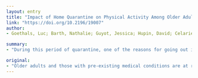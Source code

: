 ```yaml
---
layout: entry
title: "Impact of Home Quarantine on Physical Activity Among Older Adults Living at Home During the COVID-19 Pandemic: Qualitative Interview Study"
link: "https://doi.org/10.2196/19007"
author:
- Goethals, Luc; Barth, Nathalie; Guyot, Jessica; Hupin, David; Celarier, Thomas; Bongue, Bienvenu

summary:
- "During this period of quarantine, one of the reasons for going out is physical activity. Physical activity is important for older adults, especially to maintain their level of independence, mental health, and well-being. Maintaining mobility in old age is necessary, as it may predict loss of independence in older adults. The impact of a sedentary lifestyle might be lower for children and young adults, but is far more severe for older adult."

original:
- "Older adults and those with pre-existing medical conditions are at risk of death from severe acute respiratory syndrome coronavirus 2 (SARS CoV-2). In this period of quarantine, one of the reasons for going out is physical activity. This issue is important, as the impact of a sedentary lifestyle might be lower for children and young adults, but is far more severe for older adults. Although older adults need to stay at home because they have a higher risk of coronavirus disease (COVID-19), they need to avoid a sedentary lifestyle. Physical activity is important for older adults, especially to maintain their level of independence, mental health, and well-being. Maintaining mobility in old age is necessary, as it may predict loss of independence in older adults. Objective: Our first objective was to evaluate the impact of this quarantine period on physical activity programs and on the physical and mental health of older adults. Our second objective was to discuss alternatives to physical activity programs that could be suggested for this population to avoid a sedentary lifestyle. Methods: We conducted a qualitative survey using semistructured interviews with professionals (managers in charge of physical activity programs for older adults and sports trainers who run these physical activity programs) from the French Federation of Physical Education and Voluntary Gymnastics (FFPEVG) and older adults participating in a physical activity program of the FFPEVG. We followed a common interview guide. For analysis, we carried out a thematic analysis of the interviews. Results: This study suggests that the COVID-19 epidemic has affected, before quarantine measures, the number of seniors attending group physical activity programs in the two study territories. In addition, despite the decline in their participation in group physical activities before the quarantine, older adults expressed the need to perform physical activity at home. There is a need to help older adults integrate simple and safe ways to stay physically active in a limited space. A national policy to support older adults for physical activity at home appears essential in this context. Conclusions: Given the results of our study, it seems necessary to globally communicate how important it is for older adults to maintain physical activity at home. We are concerned about the level of independence and mental health state of older adults after the end of quarantine if there is no appropriate campaign to promote physical activity among them at home."
---
```


